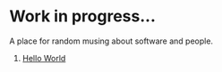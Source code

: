 # Work in progress...

A place for random musing about software and people.

1. [Hello World](hello-world/README.md)